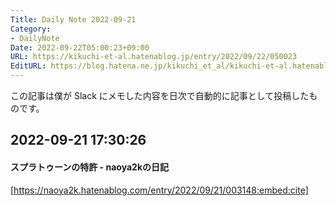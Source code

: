 ```yaml
---
Title: Daily Note 2022-09-21
Category:
- DailyNote
Date: 2022-09-22T05:00:23+09:00
URL: https://kikuchi-et-al.hatenablog.jp/entry/2022/09/22/050023
EditURL: https://blog.hatena.ne.jp/kikuchi_et_al/kikuchi-et-al.hatenablog.jp/atom/entry/4207112889920415625
---
```


この記事は僕が Slack にメモした内容を日次で自動的に記事として投稿したものです。

## 2022-09-21 17:30:26


#### スプラトゥーンの特許 - naoya2kの日記


[https://naoya2k.hatenablog.com/entry/2022/09/21/003148:embed:cite]


